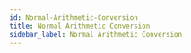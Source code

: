 ```yaml
---
id: Normal-Arithmetic-Conversion
title: Normal Arithmetic Conversion
sidebar_label: Normal Arithmetic Conversion
---
```



#
